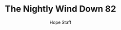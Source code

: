 ---
image: /assets/img/nwd/82_nwd_john_10_28_a_nlt.png
title: The Nightly Wind Down 82
number: 82
categories:
  - The Nightly Wind Down
author: Hope Staff
notes: The Nightly Wind Down 82
embed: >-
  EMBED_GOES_HERE
transcript: >-
  SOME LINES OF TEXT START HERE
---
